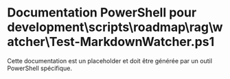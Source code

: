 # Documentation PowerShell pour development\scripts\roadmap\rag\watcher\Test-MarkdownWatcher.ps1

Cette documentation est un placeholder et doit être générée par un outil PowerShell spécifique.
